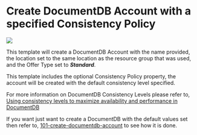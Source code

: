 # Create DocumentDB Account with a specified Consistency Policy

<a href="https://portal.azure.com/#create/Microsoft.Template/uri/https%3A%2F%2Fraw.githubusercontent.com%2FAzure%2Fazure-quickstart-templates%2Fmaster%2F101-documentdb-account-consistencypolicy-create%2Fazuredeploy.json" target="_blank">
    <img src="http://azuredeploy.net/deploybutton.png"/>
</a>

This template will create a DocumentDB Account with the name provided, the location set to the same location as the resource group that was used, and the Offer Type set to ***Standard***.

This template includes the optional Consistency Policy property, the account will be created with the default consistency level specified.

For more information on DocumentDB Consistency Levels please refer to, [Using consistency levels to maximize availability and performance in DocumentDB](https://azure.microsoft.com/en-us/documentation/articles/documentdb-consistency-levels/)

If you want just want to create a DocumentDB with the default values set then refer to, [101-create-documentdb-account](https://github.com/Azure/azure-quickstart-templates/tree/master/101-create-documentdb-account) to see how it is done.

